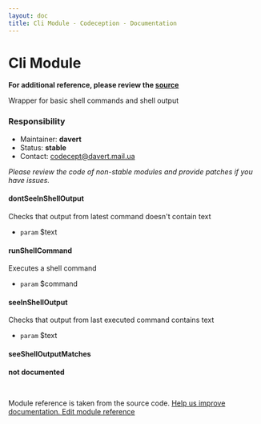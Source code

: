 ```yaml
---
layout: doc
title: Cli Module - Codeception - Documentation
---
```


# Cli Module

**For additional reference, please review the [source](https://github.com/Codeception/Codeception/tree/2.0/src/Codeception/Module/Cli.php)**


Wrapper for basic shell commands and shell output

### Responsibility
* Maintainer: **davert**
* Status: **stable**
* Contact: codecept@davert.mail.ua

*Please review the code of non-stable modules and provide patches if you have issues.*










































#### dontSeeInShellOutput
 
Checks that output from latest command doesn't contain text

 * `param` $text








#### runShellCommand
 
Executes a shell command

 * `param` $command



#### seeInShellOutput
 
Checks that output from last executed command contains text

 * `param` $text


#### seeShellOutputMatches
__not documented__

<p>&nbsp;</p><div class="alert alert-warning">Module reference is taken from the source code. <a href="https://github.com/Codeception/Codeception/tree/2.0/src/Codeception/Module/Cli.php">Help us improve documentation. Edit module reference</a>
